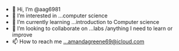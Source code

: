 - 👋 Hi, I’m @aag6981
- 👀 I’m interested in ...computer science 
- 🌱 I’m currently learning ...introduction to Computer science
- 💞️ I’m looking to collaborate on ...labs /anything I need to learn or improve 
- 📫 How to reach me ...amandagreene69@icloud.com

<!---
aag6981/aag6981 is a ✨ special ✨ repository because its `README.md` (this file) appears on your GitHub profile.
You can click the Preview link to take a look at your changes.
--->

